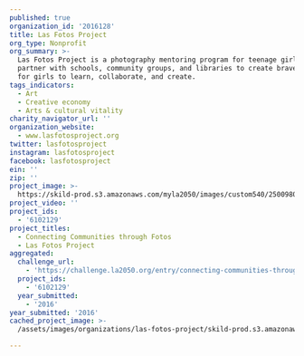 ```yaml
---
published: true
organization_id: '2016128'
title: Las Fotos Project
org_type: Nonprofit
org_summary: >-
  Las Fotos Project is a photography mentoring program for teenage girls. We
  partner with schools, community groups, and libraries to create brave spaces
  for girls to learn, collaborate, and create.
tags_indicators:
  - Art
  - Creative economy
  - Arts & cultural vitality
charity_navigator_url: ''
organization_website:
  - www.lasfotosproject.org
twitter: lasfotosproject
instagram: lasfotosproject
facebook: lasfotosproject
ein: ''
zip: ''
project_image: >-
  https://skild-prod.s3.amazonaws.com/myla2050/images/custom540/2500980265741-team91.jpg
project_video: ''
project_ids:
  - '6102129'
project_titles:
  - Connecting Communities through Fotos
  - Las Fotos Project
aggregated:
  challenge_url:
    - 'https://challenge.la2050.org/entry/connecting-communities-through-fotos'
  project_ids:
    - '6102129'
  year_submitted:
    - '2016'
year_submitted: '2016'
cached_project_image: >-
  /assets/images/organizations/las-fotos-project/skild-prod.s3.amazonaws.com/myla2050/images/custom540/2500980265741-team91.jpg

---
```

